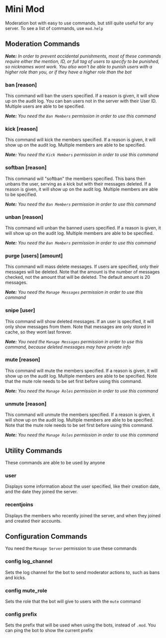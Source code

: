 # Mini Mod
Moderation bot with easy to use commands, but still quite useful for any server. To see a list of commands, use `mod.help`

## Moderation Commands
***Note:** In order to prevent accidental punishments, most of these commands require either the mention, ID, or full tag of users to specify to be punished, so nicknames wont work. You also won't be able to punish users with a higher role than you, or if they have a higher role than the bot*

### ban <users> [reason]
This command will ban the users specified. If a reason is given, it will show up on the audit log. You can ban users not in the server with their User ID. Multiple users are able to be specified.

***Note:** You need the `Ban Members` permission in order to use this command*

### kick <members> [reason]
This command will kick the members specified. If a reason is given, it will show up on the audit log. Multiple members are able to be specified.

***Note:** You need the `Kick Members` permission in order to use this command*

### softban <members> [reason]
This command will "softban" the members specified. This bans then unbans the user, serving as a kick but with their messages deleted. If a reason is given, it will show up on the audit log. Multiple members are able to be specified.

***Note:** You need the `Ban Members` permission in order to use this command*

### unban <users> [reason]
This command will unban the banned users specified. If a reason is given, it will show up on the audit log. Multiple members are able to be specified.

***Note:** You need the `Ban Members` permission in order to use this command*

### purge [users] [amount]
This command will mass delete messages. If users are specified, only their messages will be deleted. Note that the amount is the number of messages checked, not the amount that will be deleted. The default amount is 20 messages.

***Note:** You need the `Manage Messages` permission in order to use this command*

### snipe [user]
This command will show deleted messages. If an user is specified, it will only show messages from them. Note that messages are only stored in cache, so they wont last forever.

***Note:** You need the `Manage Messages` permission in order to use this command, because deleted messages may have private info*

### mute <members> [reason]
This command will mute the members specified. If a reason is given, it will show up on the audit log. Multiple members are able to be specified. Note that the mute role needs to be set first before using this command.

***Note:** You need the `Manage Roles` permission in order to use this command*

### unmute <members> [reason]
This command will unmute the members specified. If a reason is given, it will show up on the audit log. Multiple members are able to be specified. Note that the mute role needs to be set first before using this command.

***Note:** You need the `Manage Roles` permission in order to use this command*

## Utility Commands
These commands are able to be used by anyone
### user <user>
Displays some information about the user specified, like their creation date, and the date they joined the server.

### recentjoins
Displays the members who recently joined the server, and when they joined and created their accounts.
## Configuration Commands
You need the `Manage Server` permission to use these commands

### config log_channel <channel>
Sets the log channel for the bot to send moderator actions to, such as bans and kicks.

### config mute_role <role>
Sets the role that the bot will give to users with the `mute` command
### config prefix <prefix>
Sets the prefix that will be used when using the bots, instead of `.mod`. You can ping the bot to show the current prefix
